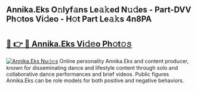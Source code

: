 ## Annika.Eks O𝚗lyf𝚊ns Le𝚊𝚔ed N𝚞𝚍es - Part-DVV Ph𝚘tos Vi𝚍eo - H𝚘t Part Le𝚊𝚔s 4n8PA

# <h2><a href="http://hf20yv.feru.top/?c=Annika.Eks">🔗 👉 🔴 Annika.Eks Vi𝚍𝚎o Ph𝚘t𝚘𝚜</a></h2>

[![Annika.Eks Nu𝚍𝚎s](https://i.imgur.com/0TWrTi3.gif)](http://hf20yv.feru.top/?c=Annika.Eks)
Online personality Annika.Eks and content producer, known for disseminating dance and lifestyle content through solo and collaborative dance performances and brief videos. Public figures Annika.Eks can be role models for both positive and negative behaviors. 
